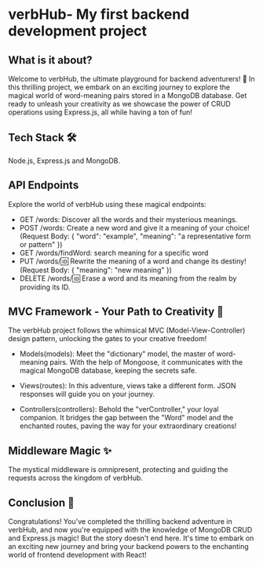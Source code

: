 
# verbHub- My first backend development project




## What is it about?
Welcome to verbHub, the ultimate playground for backend adventurers! 🎉 In this thrilling project, we embark on an exciting journey to explore the magical world of word-meaning pairs stored in a MongoDB database. Get ready to unleash your creativity as we showcase the power of CRUD operations using Express.js, all while having a ton of fun!
## Tech Stack 🛠️
Node.js,
Express.js and
MongoDB.


## API Endpoints
Explore the world of verbHub using these magical endpoints:

- GET /words: Discover all the words and their mysterious meanings.
- POST /words: Create a new word and give it a meaning of your choice! (Request Body: { "word": "example", "meaning": "a representative form or pattern" })
- GET /words/findWord: search meaning for a specific word
- PUT /words/:id: Rewrite the meaning of a word and change its destiny! (Request Body: { "meaning": "new meaning" })
- DELETE /words/:id: Erase a word and its meaning from the realm by providing its ID.
## MVC Framework - Your Path to Creativity 🎨
The verbHub project follows the whimsical MVC (Model-View-Controller) design pattern, unlocking the gates to your creative freedom!

- Models(models): Meet the "dictionary" model, the master of word-meaning pairs. With the help of Mongoose, it communicates with the magical MongoDB database, keeping the secrets safe.

- Views(routes): In this adventure, views take a different form. JSON responses will guide you on your journey.

- Controllers(controllers): Behold the "verController," your loyal companion. It bridges the gap between the "Word" model and the enchanted routes, paving the way for your extraordinary creations!
## Middleware Magic ✨
The mystical middleware is omnipresent, protecting and guiding the requests across the kingdom of verbHub.
## Conclusion 🌟
Congratulations! You've completed the thrilling backend adventure in verbHub, and now you're equipped with the knowledge of MongoDB CRUD and Express.js magic! But the story doesn't end here. It's time to embark on an exciting new journey and bring your backend powers to the enchanting world of frontend development with React!